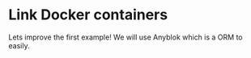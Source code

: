# Link Docker containers

Lets improve the first example! We will use Anyblok which is a ORM to easily.
